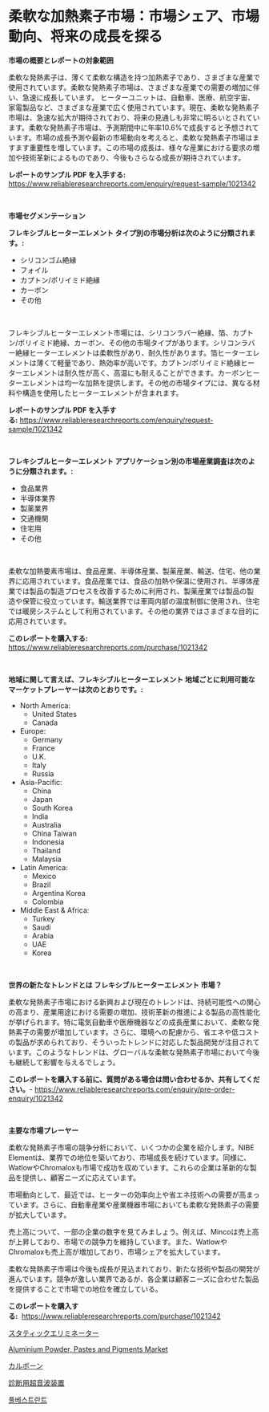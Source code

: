 <p><h1>柔軟な加熱素子市場：市場シェア、市場動向、将来の成長を探る</h1></p><p><strong>市場の概要とレポートの対象範囲</strong></p>
<p><p>柔軟な発熱素子は、薄くて柔軟な構造を持つ加熱素子であり、さまざまな産業で使用されています。柔軟な発熱素子市場は、さまざまな産業での需要の増加に伴い、急速に成長しています。 ヒーターユニットは、自動車、医療、航空宇宙、家電製品など、さまざまな産業で広く使用されています。現在、柔軟な発熱素子市場は、急速な拡大が期待されており、将来の見通しも非常に明るいとされています。柔軟な発熱素子市場は、予測期間中に年率10.6%で成長すると予想されています。市場の成長予測や最新の市場動向を考えると、柔軟な発熱素子市場はますます重要性を増しています。この市場の成長は、様々な産業における要求の増加や技術革新によるものであり、今後もさらなる成長が期待されています。</p></p>
<p><strong>レポートのサンプル PDF を入手する:</strong> <a href="https://www.reliableresearchreports.com/enquiry/request-sample/1021342">https://www.reliableresearchreports.com/enquiry/request-sample/1021342</a></p>
<p>&nbsp;</p>
<p><strong>市場セグメンテーション</strong></p>
<p><strong>フレキシブルヒーターエレメント タイプ別の市場分析は次のように分類されます。:</strong></p>
<p><ul><li>シリコンゴム絶縁</li><li>フォイル</li><li>カプトン/ポリイミド絶縁</li><li>カーボン</li><li>その他</li></ul></p>
<p>&nbsp;</p>
<p><p>フレキシブルヒーターエレメント市場には、シリコンラバー絶縁、箔、カプトン/ポリイミド絶縁、カーボン、その他の市場タイプがあります。シリコンラバー絶縁ヒーターエレメントは柔軟性があり、耐久性があります。箔ヒーターエレメントは薄くて軽量であり、熱効率が高いです。カプトン/ポリイミド絶縁ヒーターエレメントは耐久性が高く、高温にも耐えることができます。カーボンヒーターエレメントは均一な加熱を提供します。その他の市場タイプには、異なる材料や構造を使用したヒーターエレメントが含まれます。</p></p>
<p><strong>レポートのサンプル PDF を入手する:</strong>&nbsp;<a href="https://www.reliableresearchreports.com/enquiry/request-sample/1021342">https://www.reliableresearchreports.com/enquiry/request-sample/1021342</a></p>
<p>&nbsp;</p>
<p><strong> フレキシブルヒーターエレメント アプリケーション別の市場産業調査は次のように分類されます。:</strong></p>
<p><ul><li>食品業界</li><li>半導体業界</li><li>製薬業界</li><li>交通機関</li><li>住宅用</li><li>その他</li></ul></p>
<p>&nbsp;</p>
<p><p>柔軟な加熱要素市場は、食品産業、半導体産業、製薬産業、輸送、住宅、他の業界に応用されています。食品産業では、食品の加熱や保温に使用され、半導体産業では製品の製造プロセスを改善するために利用され、製薬産業では製品の製造や保管に役立っています。輸送業界では車両内部の温度制御に使用され、住宅では暖房システムとして利用されています。その他の業界ではさまざまな目的に応用されています。</p></p>
<p><strong>このレポートを購入する:</strong>&nbsp; <a href="https://www.reliableresearchreports.com/purchase/1021342">https://www.reliableresearchreports.com/purchase/1021342</a></p>
<p>&nbsp;</p>
<p><strong>地域に関して言えば、フレキシブルヒーターエレメント 地域ごとに利用可能なマーケットプレーヤーは次のとおりです。:</strong></p>
<p><ul>
    <li>
        North America:
        <ul>
            <li>United States</li>
            <li>Canada</li>
        </ul>
    </li>
    <li>
        Europe:
        <ul>
            <li>Germany</li>
            <li>France</li>
            <li>U.K.</li>
            <li>Italy</li>
            <li>Russia</li>
        </ul>
    </li>
    <li>
        Asia-Pacific:
        <ul>
            <li>China</li>
            <li>Japan</li>
            <li>South Korea</li>
            <li>India</li>
            <li>Australia</li>
            <li>China Taiwan</li>
            <li>Indonesia</li>
            <li>Thailand</li>
            <li>Malaysia</li>
        </ul>
    </li>
    <li>
        Latin America:
        <ul>
            <li>Mexico</li>
            <li>Brazil</li>
            <li>Argentina Korea</li>
            <li>Colombia</li>
        </ul>
    </li>
    <li>
        Middle East & Africa:
        <ul>
            <li>Turkey</li>
            <li>Saudi</li>
            <li>Arabia</li>
            <li>UAE</li>
            <li>Korea</li>
        </ul>
    </li>
    </ul></p>
<p>&nbsp;</p>
<p><strong>世界の新たなトレンドとは フレキシブルヒーターエレメント 市場？</strong></p>
<p><p>柔軟な発熱素子市場における新興および現在のトレンドは、持続可能性への関心の高まり、産業用途における需要の増加、技術革新の推進による製品の高性能化が挙げられます。特に電気自動車や医療機器などの成長産業において、柔軟な発熱素子の需要が増加しています。さらに、環境への配慮から、省エネや低コストの製品が求められており、そういったトレンドに対応した製品開発が注目されています。このようなトレンドは、グローバルな柔軟な発熱素子市場において今後も継続して影響を与えるでしょう。</p></p>
<p><strong>このレポートを購入する前に、質問がある場合は問い合わせるか、共有してください。</strong>- <a href="https://www.reliableresearchreports.com/enquiry/pre-order-enquiry/1021342">https://www.reliableresearchreports.com/enquiry/pre-order-enquiry/1021342</a></p>
<p>&nbsp;</p>
<p><strong>主要な市場プレーヤー</strong></p>
<p><p>柔軟な発熱素子市場の競争分析において、いくつかの企業を紹介します。NIBE Elementは、業界での地位を築いており、市場成長を続けています。同様に、WatlowやChromaloxも市場で成功を収めています。これらの企業は革新的な製品を提供し、顧客ニーズに応えています。</p><p>市場動向として、最近では、ヒーターの効率向上や省エネ技術への需要が高まっています。さらに、自動車産業や産業機器市場においても柔軟な発熱素子の需要が拡大しています。</p><p>売上高について、一部の企業の数字を見てみましょう。例えば、Mincoは売上高が上昇しており、市場での競争力を維持しています。また、WatlowやChromaloxも売上高が増加しており、市場シェアを拡大しています。</p><p>柔軟な発熱素子市場は今後も成長が見込まれており、新たな技術や製品の開発が進んでいます。競争が激しい業界であるが、各企業は顧客ニーズに合わせた製品を提供することで市場での地位を確立している。</p></p>
<p><strong>このレポートを購入する:</strong>&nbsp;&nbsp;<a href="https://www.reliableresearchreports.com/purchase/1021342">https://www.reliableresearchreports.com/purchase/1021342</a></p>
<p><p><a href="https://medium.com/@camron674/%E9%9D%99%E9%9B%BB%E6%B0%97%E9%99%A4%E5%8E%BB%E6%A9%9F%E5%99%A8%E5%B8%82%E5%A0%B4%E3%81%AE%E3%82%B7%E3%82%A7%E3%82%A2%E3%81%AE%E5%A4%89%E5%8C%96%E3%81%A8%E5%B8%82%E5%A0%B4%E6%88%90%E9%95%B7%E3%83%88%E3%83%AC%E3%83%B3%E3%83%892024%E5%B9%B4-2031%E5%B9%B4-ad9789161041">スタティックエリミネーター</a></p><p><a href="https://github.com/RickHolmes3/Market-Research-Report-List-3/blob/main/aluminium-powder-pastes-and-pigments-market.md">Aluminium Powder, Pastes and Pigments Market</a></p><p><a href="https://github.com/zekaoe592392/Market-Research-Report-List-1/blob/main/3119463189903.md">カルボーン</a></p><p><a href="https://github.com/cnnriuez22368/Market-Research-Report-List-1/blob/main/6196045189904.md">診断用超音波装置</a></p><p><a href="https://medium.com/@jackiefauhey9089475/%ED%92%80%EB%B2%A0%EC%8A%A4%ED%8A%B8%EB%9E%80%ED%8A%B8-%EC%8B%9C%EC%9E%A5-%EA%B7%9C%EB%AA%A8-cagr-%ED%8A%B8%EB%A0%8C%EB%93%9C-2024-2030-49d5cdce9fce">풀베스트란트</a></p></p>
